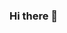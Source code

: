 ### Hi there 👋

<!--
**Jozys/Jozys** is a ✨ _special_ ✨ repository because its `README.md` (this file) appears on your GitHub profile.

My name is Joshua and I am a (mostly) front end developer from Germany. Most of the time I work on react-native applications for frontend and some backend stuff, for school projects, see at @ProjektKursInfo.   

[![Anurag's github stats](https://github-readme-stats.vercel.app/api?username=Jozys)](https://github.com/Jozys)
